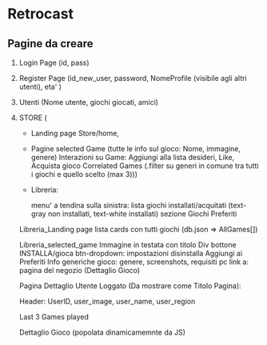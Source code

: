
# Retrocast

## Pagine da creare

1. Login Page (id, pass)
2. Register Page (id_new_user, password, NomeProfile (visibile agli altri utenti), eta' )
3. Utenti (Nome utente, giochi giocati, amici)
4. STORE (
      - Landing page Store/home,
      - Pagine selected Game (tutte le info sul gioco: Nome, immagine, genere)
        Interazioni su Game:
       Aggiungi alla lista desideri,
        Like,
         Acquista gioco
         Correlated Games (.filter su generi in comune tra tutti i giochi e quello scelto (max 3)))


      - Libreria:

        menu' a tendina sulla sinistra:
          lista giochi installati/acquitati (text-gray non installati, text-white installati)
          sezione Giochi Preferiti

      Libreria_Landing page
        lista cards con tutti giochi (db.json => AllGames[])

      Libreria_selected_game
        Immagine in testata con titolo
        Div bottone INSTALLA/gioca
          btn-dropdown:
            impostazioni
              disinstalla
            Aggiungi ai Preferiti
        Info generiche gioco: genere, screenshots, requisiti pc
        link a: pagina del negozio (Dettaglio Gioco)

      Pagina Dettaglio Utente Loggato (Da mostrare come Titolo Pagina):

    Header:
      UserID,
      user_image,
      user_name,
      user_region

    <section>Last 3 Games played


      Dettaglio Gioco (popolata dinamicamemnte da JS)

